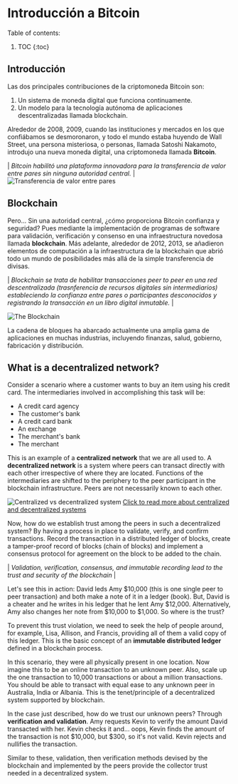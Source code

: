 # Introducción a Bitcoin
Table of contents:

1. TOC
{:toc}

## Introducción

Las dos principales contribuciones de la criptomoneda Bitcoin son:
  1. Un sistema de moneda digital que funciona continuamente.
  2. Un modelo para la tecnología autónoma de aplicaciones descentralizadas llamada blockchain.

Alrededor de 2008, 2009, cuando las instituciones y mercados en los que confiábamos se desmoronaron, y todo el mundo estaba huyendo de Wall Street, una persona misteriosa, o personas, llamada Satoshi Nakamoto, introdujo una nueva moneda digital, una criptomoneda llamada **Bitcoin**. 

| *Bitcoin habilitó una plataforma innovadora para la transferencia de valor entre pares sin ninguna autoridad central.* |
![](/My-Blockchain-Book/images/peer_to_peer.PNG "Transferencia de valor entre pares")

## Blockchain

Pero... Sin una autoridad central, ¿cómo proporciona Bitcoin confianza y seguridad? Pues mediante la implementación de programas de software para validación, verificación y consenso en una infraestructura novedosa llamada **blockchain**. Más adelante, alrededor de 2012, 2013, se añadieron elementos de computación a la infraestructura de la blockchain que abrió todo un mundo de posibilidades más allá de la simple transferencia de divisas.  

| *Blockchain se trata de habilitar transacciones peer to peer en una red descentralizada (trasnferencia de recursos digitales sin intermediarios) estableciendo la confianza entre pares o participantes desconocidos y registrando la transacción en un libro digital inmutable.* |

![](/My-Blockchain-Book/images/Intro-Blockchain.jpg "The Blockchain")

La cadena de bloques ha abarcado actualmente una amplia gama de aplicaciones en muchas industrias, incluyendo finanzas, salud, gobierno, fabricación y distribución.

## What is a decentralized network?

Consider a scenario where a customer wants to buy an item using his credit card. The intermediaries involved in accomplishing this task will be: 
- A credit card agency
- The customer's bank
- A credit card bank
- An exchange
- The merchant's bank
- The merchant

This is an example of a **centralized network** that we are all used to.
A **decentralized network** is a system where peers can transact directly with each other irrespective of where they are located. Functions of the intermediaries are shifted to the periphery to the peer participant in the blockchain infrastructure. Peers are not necessarily known to each other. 

![](/My-Blockchain-Book/images/Centralized-Decentralized.png "Centralized vs decentralized system")
[Click to read more about centralized and decentralized systems](https://medium.com/hackernoon/centralization-vs-decentralization-the-best-and-worst-of-both-worlds-7bfdd628ad09)

Now, how do we establish trust among the peers in such a decentralized system? By having a process in place to validate, verify, and confirm transactions. Record the transaction in a distributed ledger of blocks, create a tamper-proof record of blocks (chain of blocks) and implement a consensus protocol for agreement on the block to be added to the chain.

| *Validation, verification, consensus, and immutable recording lead to the trust and security of the blockchain* |

Let's see this in action: David leds Amy $10,000 (this is one single peer to peer transaction) and both make a note of it in a ledger (book). But, David is a cheater and he writes in his ledger that he lent Amy $12,000. Alternatively, Amy also changes her note from $10,000 to $1,000. So where is the trust?

To prevent this trust violation, we need to seek the help of people around, for example, Lisa, Allison, and Francis, providing all of them a valid copy of this ledger. This is the basic concept of an **immutable distributed ledger** defined in a blockchain process. 

In this scenario, they were all physically present in one location. Now imagine this to be an online transaction to an unknown peer. Also, scale up the one transaction to 10,000 transactions or about a million transactions. You should be able to transact with equal ease to any unknown peer in Australia, India or Albania. 
This is the tenet/principle of a decentralized system supported by blockchain. 

In the case just described, how do we trust our unknown peers? Through **verification and validation**. Amy requests Kevin to verify the amount David transacted with her. Kevin checks it and... oops, Kevin finds the amount of the transaction is not $10,000, but $300, so it's not valid. Kevin rejects and nullifies the transaction.

Similar to these, validation, then verification methods devised by the blockchain and implemented by the peers provide the collector trust needed in a decentralized system.  
